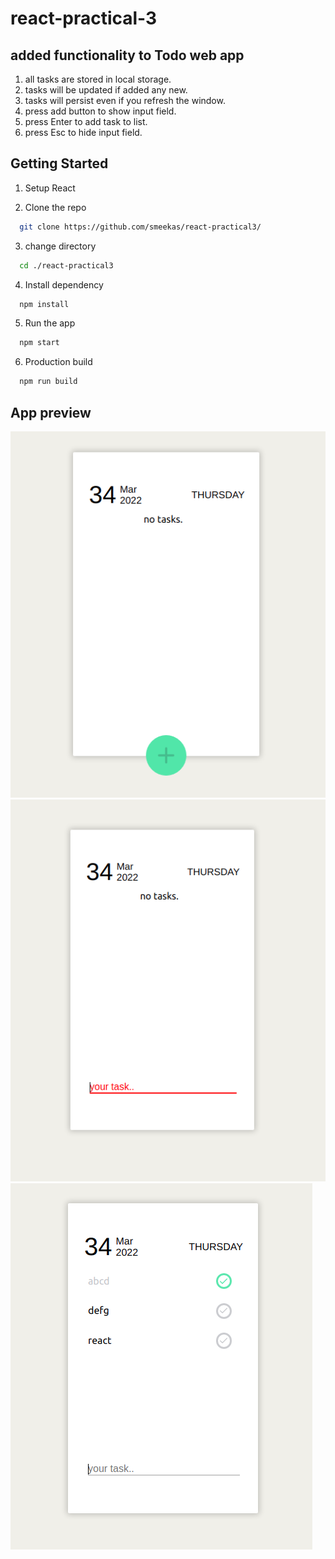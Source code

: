 
# react-practical-3

## added functionality to Todo web app
1. all tasks are stored in local storage.
2. tasks will be updated if added any new.
3. tasks will persist even if you refresh the window.
4. press add button to show input field.
5. press Enter to add task to list.
6. press Esc to hide input field.

## Getting Started

1. Setup React

2. Clone the repo</br>

```sh
  git clone https://github.com/smeekas/react-practical3/
```

3. change directory</br>

```sh
  cd ./react-practical3
```

4. Install dependency</br>

```sh
  npm install
```

5. Run the app</br>

```sh
  npm start
```

6. Production build</br>

```sh
  npm run build
```

## App preview
![screenshot](./public/ss1.png)
![screenshot](./public/ss2.png)
![screenshot](./public/ss3.png)